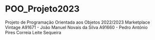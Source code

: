 # POO_Projeto2023

Projeto de Programação Orientada aos Objetos 2022/2023
 Marketplace Vintage
 A91671 - João Manuel Novais da Silva
 A91660 - Pedro António Pires Correia Leite Sequeira
